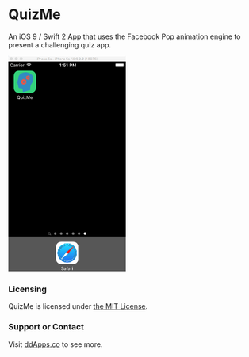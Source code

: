 # QuizMe
An iOS 9 / Swift 2 App that uses the Facebook Pop animation engine to present a challenging quiz app.

![](/art/screenshot/quizme1.gif?raw=true)

### Licensing
QuizMe is licensed under [the MIT License](https://github.com/duliodenis/quizme/blob/master/LICENSE).  

### Support or Contact
Visit [ddApps.co](http://ddapps.co) to see more.